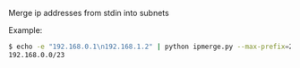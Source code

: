 Merge ip addresses from stdin into subnets

Example: 

```bash
$ echo -e "192.168.0.1\n192.168.1.2" | python ipmerge.py --max-prefix=22
192.168.0.0/23
```
